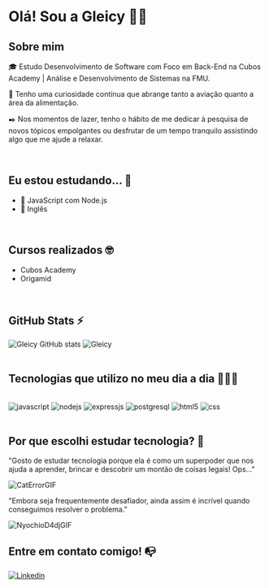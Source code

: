 # Olá! Sou a Gleicy 👋🏻


## Sobre mim
🎓 Estudo Desenvolvimento de Software com Foco em Back-End na Cubos Academy | Análise e Desenvolvimento de Sistemas na FMU.

🔎 Tenho uma curiosidade contínua que abrange tanto a aviação quanto a área da alimentação.

✒️ Nos momentos de lazer, tenho o hábito de me dedicar à pesquisa de novos tópicos empolgantes ou desfrutar de um tempo tranquilo assistindo algo que me ajude a relaxar.



<br/>

## Eu estou estudando... 🧩

- 🔭  JavaScript com Node.js
- 📖 Inglês
<br/>


## Cursos realizados 🤓
- Cubos Academy
- Origamid
<br/>



## GitHub Stats ⚡
![Gleicy GitHub stats](https://github-readme-stats.vercel.app/api?username=gleicys&show_icons=true&theme=radical)
![Gleicy ](https://github-readme-stats.vercel.app/api/top-langs/?username=gleicys&theme=radical)
<br/>
<br/>


## Tecnologias que utilizo no meu dia a dia 👩🏻‍💻

<div style= "display:inline-block"><br/>
  <img alt="javascript" src="https://img.shields.io/badge/JavaScript-F7DF1E?style=for-the-badge&logo=javascript&logoColor=black"/>
   <img  alt="nodejs" src="https://img.shields.io/badge/Node.js-43853D?style=for-the-badge&logo=node.js&logoColor=white"/>
   <img  alt="expressjs" src="https://img.shields.io/badge/Express.js-404D59?style=for-the-badge"/>
  <img  alt="postgresql" src="https://img.shields.io/badge/PostgreSQL-316192?style=for-the-badge&logo=postgresql&logoColor=white"/>
  <img  alt="html5" src="https://img.shields.io/badge/HTML5-E34F26?style=for-the-badge&logo=html5&logoColor=white"/>
   <img  alt="css" src="https://img.shields.io/badge/CSS3-1572B6?style=for-the-badge&logo=css3&logoColor=white"/>
</div>
<br/>
<br/>


## Por que escolhi estudar tecnologia? 🤔

"Gosto de estudar tecnologia porque ela é como um superpoder que nos ajuda a aprender, brincar e descobrir um montão de coisas legais! Ops..."

![CatErrorGIF](https://github.com/GleicyS/GleicyS/assets/69402359/1739e85c-8807-4763-a6fb-3ed05501de1e)

"Embora seja frequentemente desafiador, ainda assim é incrível quando conseguimos resolver o problema." 

![NyochioD4djGIF](https://github.com/GleicyS/GleicyS/assets/69402359/65d101fd-676d-491c-a389-da77880fc6b3)


## Entre em contato comigo! 📭
[![Linkedin](https://img.shields.io/badge/LinkedIn-0077B5?style=for-the-badge&logo=linkedin&logoColor=white)](https://www.linkedin.com/in/gleicy-silva-6393541b9/)
